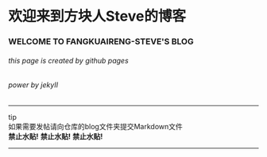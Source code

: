 # **欢迎来到方块人Steve的博客**
###  **WELCOME TO FANGKUAIRENG-STEVE'S BLOG**
###### this page is created by <em><a link=pages.github.com>github pages</a> </em>
###### power by <em><a link=https://jekyllrb.com>jekyII</a></em>
***
tip <br>
如果需要发帖请向仓库的blog文件夹提交Markdown文件<br>
__禁止水贴!__ __禁止水贴!__ __禁止水贴!__ 
***